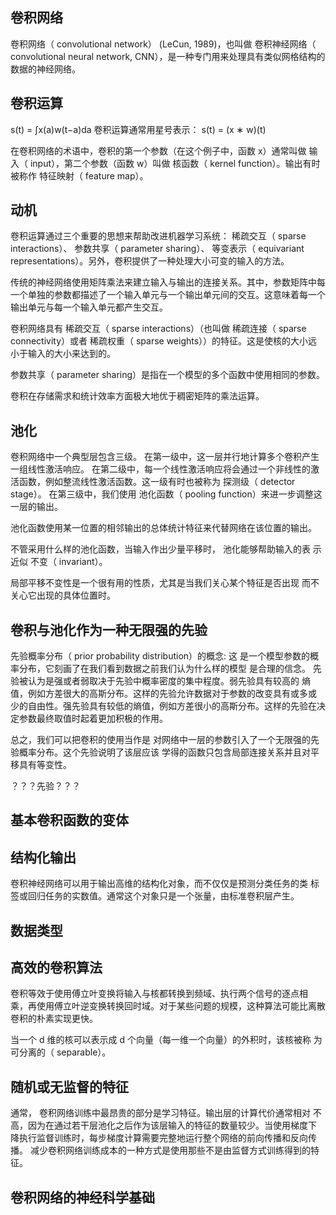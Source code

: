 卷积网络
---

卷积网络（ convolutional network） (LeCun, 1989)，也叫做 卷积神经网络（ convolutional neural network, CNN），是一种专门用来处理具有类似网格结构的数据的神经网络。

## 卷积运算
s(t) = ∫x(a)w(t−a)da
卷积运算通常用星号表示：
s(t) = (x ∗ w)(t)

在卷积网络的术语中，卷积的第一个参数（在这个例子中，函数 x）通常叫做 输入（ input），第二个参数（函数 w）叫做 核函数（ kernel function）。输出有时被称作 特征映射（ feature map）。

## 动机
卷积运算通过三个重要的思想来帮助改进机器学习系统： 稀疏交互（ sparse interactions）、 参数共享（ parameter sharing）、 等变表示（ equivariant representations）。另外，卷积提供了一种处理大小可变的输入的方法。

传统的神经网络使用矩阵乘法来建立输入与输出的连接关系。其中，参数矩阵中每一个单独的参数都描述了一个输入单元与一个输出单元间的交互。这意味着每一个输出单元与每一个输入单元都产生交互。

卷积网络具有 稀疏交互（ sparse interactions）（也叫做 稀疏连接（ sparse connectivity）或者 稀疏权重（ sparse weights））的特征。这是使核的大小远小于输入的大小来达到的。

参数共享（ parameter sharing）是指在一个模型的多个函数中使用相同的参数。

卷积在存储需求和统计效率方面极大地优于稠密矩阵的乘法运算。

## 池化
卷积网络中一个典型层包含三级。
在第一级中，这一层并行地计算多个卷积产生一组线性激活响应。
在第二级中，每一个线性激活响应将会通过一个非线性的激活函数，例如整流线性激活函数。这一级有时也被称为 探测级（ detector stage）。
在第三级中，我们使用 池化函数（ pooling function）来进一步调整这一层的输出。

池化函数使用某一位置的相邻输出的总体统计特征来代替网络在该位置的输出。

不管采用什么样的池化函数，当输入作出少量平移时， 池化能够帮助输入的表
示近似 不变（ invariant）。

局部平移不变性是一个很有用的性质，尤其是当我们关心某个特征是否出现
而不关心它出现的具体位置时。

## 卷积与池化作为一种无限强的先验
 先验概率分布（ prior probability distribution）的概念:
 这
是一个模型参数的概率分布，它刻画了在我们看到数据之前我们认为什么样的模型
是合理的信念。
先验被认为是强或者弱取决于先验中概率密度的集中程度。弱先验具有较高的
熵值，例如方差很大的高斯分布。这样的先验允许数据对于参数的改变具有或多或
少的自由性。强先验具有较低的熵值，例如方差很小的高斯分布。这样的先验在决
定参数最终取值时起着更加积极的作用。

总之，我们可以把卷积的使用当作是
对网络中一层的参数引入了一个无限强的先验概率分布。这个先验说明了该层应该
学得的函数只包含局部连接关系并且对平移具有等变性。


？？？先验？？？

## 基本卷积函数的变体


## 结构化输出
卷积神经网络可以用于输出高维的结构化对象，而不仅仅是预测分类任务的类
标签或回归任务的实数值。通常这个对象只是一个张量，由标准卷积层产生。

## 数据类型


## 高效的卷积算法
卷积等效于使用傅立叶变换将输入与核都转换到频域、执行两个信号的逐点相
乘，再使用傅立叶逆变换转换回时域。对于某些问题的规模，这种算法可能比离散
卷积的朴素实现更快。

当一个 d 维的核可以表示成 d 个向量（每一维一个向量）的外积时，该核被称
为 可分离的（ separable）。


## 随机或无监督的特征
通常， 卷积网络训练中最昂贵的部分是学习特征。输出层的计算代价通常相对
不高，因为在通过若干层池化之后作为该层输入的特征的数量较少。当使用梯度下
降执行监督训练时，每步梯度计算需要完整地运行整个网络的前向传播和反向传播。
减少卷积网络训练成本的一种方式是使用那些不是由监督方式训练得到的特征。


## 卷积网络的神经科学基础

